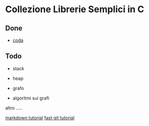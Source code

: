 Collezione Librerie Semplici in C
======================

Done
---------------

* [coda](http://it.wikipedia.org/wiki/Coda_%28informatica%29)

Todo
-----

* stack
* heap
* grafo

* algoritmi sui grafi


altro
.....

[markdown tutorial](http://daringfireball.net/projects/markdown/dingus)
[fast git tutorial](Docs/fast_git_tutorial.html)


